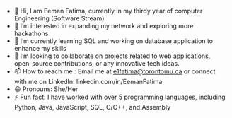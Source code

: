 - 👋 Hi, I am Eeman Fatima, currently in my thirdy year of computer Engineering (Software Stream) 
- 👀 I’m interested in expanding my network and exploring more hackathons
- 🌱 I’m currently learning SQL and working on database application to enhance my skills
- 💞️ I’m looking to collaborate on projects related to web applications, open-source contributions, or any innovative tech ideas.
- 📫 How to reach me : Email me at e1fatima@torontomu.ca or connect with me on LinkedIn: linkedin.com/in/EemanFatima
- 😄 Pronouns: She/Her
- ⚡ Fun fact: I have worked with over 5 programming languages, including Python, Java, JavaScript, SQL, C/C++, and Assembly

<!---
EemanFatima07/EemanFatima07 is a ✨ special ✨ repository because its `README.md` (this file) appears on your GitHub profile.
You can click the Preview link to take a look at your changes.
--->
